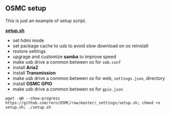 OSMC setup
---

This is just an example of setup script.  

[**setup.sh**](https://github.com/rern/OSMC/blob/master/_settings/setup.sh)
- set hdmi mode
- set package cache to usb to avoid slow download on os reinstall
- restore settings
- upgrage and customize **samba** to improve speed
- make usb drive a common between os for `smb.conf`
- install **Aria2**
- install **Transmission**
- make usb drive a common between os for web, `settings.json`, directory
- install **OSMC GPIO**
- make usb drive a common between os for `gpio.json`

```
wget -qN --show-progress https://github.com/rern/OSMC/raw/master/_settings/setup.sh; chmod +x setup.sh; ./setup.sh
```
